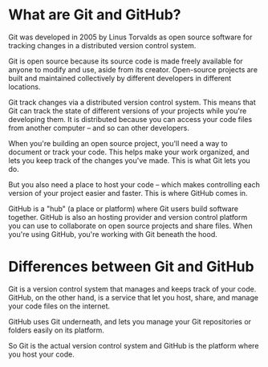 # What are Git and GitHub?
Git was developed in 2005 by Linus Torvalds as open source software for tracking changes in a distributed version control system.

Git is open source because its source code is made freely available for anyone to modify and use, aside from its creator. Open-source projects are built and maintained collectively by different developers in different locations.

Git track changes via a distributed version control system. This means that Git can track the state of different versions of your projects while you're developing them. It is distributed because you can access your code files from another computer – and so can other developers.

When you're building an open source project, you'll need a way to document or track your code. This helps make your work organized, and lets you keep track of the changes you've made. This is what Git lets you do.

But you also need a place to host your code – which makes controlling each version of your project easier and faster. This is where GitHub comes in.

GitHub is a "hub" (a place or platform) where Git users build software together. GitHub is also an hosting provider and version control platform you can use to
collaborate on open source projects and share files. When you're using GitHub, you're working with Git beneath the hood.



 # Differences between Git and GitHub
Git is a version control system that manages and keeps track of your code. GitHub, on the other hand, is a service that let you host, share, and manage your code files on the internet.

GitHub uses Git underneath, and lets you manage your Git repositories or folders easily on its platform.

So Git is the actual version control system and GitHub is the platform where you host your code.
